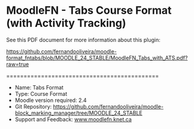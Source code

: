 MoodleFN - Tabs Course Format (with Activity Tracking)
============================================
See this PDF document for more information about this plugin:

https://github.com/fernandooliveira/moodle-format_fntabs/blob/MOODLE_24_STABLE/MoodleFN_Tabs_with_ATS.pdf?raw=true

============================================

- Name: Tabs Format
- Type: Course Format
- Moodle version required: 2.4
- Git Repository: https://github.com/fernandooliveira/moodle-block_marking_manager/tree/MOODLE_24_STABLE
- Support and Feedback: www.moodlefn.knet.ca 
